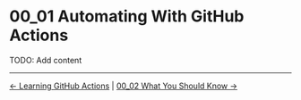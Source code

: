 # 00_01 Automating With GitHub Actions

TODO: Add content

<!-- FooterStart -->
---
[← Learning GitHub Actions](../../README.md) | [00_02 What You Should Know →](../00_02_what_you_should_know/README.md)
<!-- FooterEnd -->
